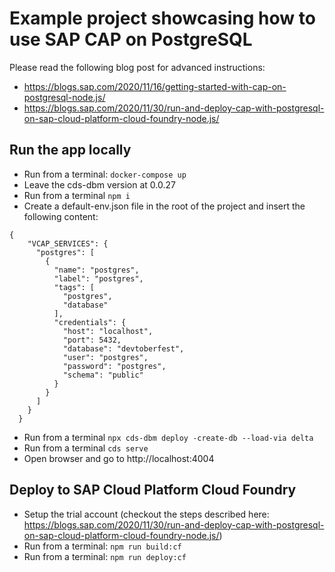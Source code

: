 # Example project showcasing how to use SAP CAP on PostgreSQL

Please read the following blog post for advanced instructions:
* https://blogs.sap.com/2020/11/16/getting-started-with-cap-on-postgresql-node.js/
* https://blogs.sap.com/2020/11/30/run-and-deploy-cap-with-postgresql-on-sap-cloud-platform-cloud-foundry-node.js/

## Run the app locally

- Run from a terminal: `docker-compose up` 
- Leave the cds-dbm version at 0.0.27
- Run from a terminal `npm i` 
- Create a default-env.json file in the root of the project and insert the following content:

```
{
    "VCAP_SERVICES": {
      "postgres": [
        {
          "name": "postgres",
          "label": "postgres",
          "tags": [
            "postgres",
            "database"
          ],
          "credentials": {
            "host": "localhost",
            "port": 5432,
            "database": "devtoberfest",
            "user": "postgres",
            "password": "postgres",
            "schema": "public"
          }
        }
      ]
    }
  }
```
- Run from a terminal `npx cds-dbm deploy -create-db --load-via delta` 
- Run from a terminal `cds serve` 
- Open browser and go to http://localhost:4004

## Deploy to SAP Cloud Platform Cloud Foundry

- Setup the trial account (checkout the steps described here: https://blogs.sap.com/2020/11/30/run-and-deploy-cap-with-postgresql-on-sap-cloud-platform-cloud-foundry-node.js/)
- Run from a terminal: `npm run build:cf` 
- Run from a terminal: `npm run deploy:cf`
